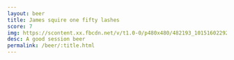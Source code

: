 ```yaml
---
layout: beer
title: James squire one fifty lashes
score: 7
img: https://scontent.xx.fbcdn.net/v/t1.0-0/p480x480/482193_10151602292048745_375392297_n.jpg?oh=cd4173ba9d8f77b916b831b490ee59c5&oe=58DDE1F4
desc: A good session beer
permalink: /beer/:title.html
---
```


